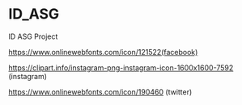 # ID_ASG
 ID ASG Project

https://www.onlinewebfonts.com/icon/121522(facebook)

https://clipart.info/instagram-png-instagram-icon-1600x1600-7592
(instagram)

https://www.onlinewebfonts.com/icon/190460
(twitter)